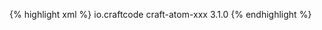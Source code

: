 {% highlight xml %}
<dependency>
  <groupId>io.craftcode</groupId>
  <artifactId>craft-atom-xxx</artifactId>
  <version>3.1.0</version>
</dependency>
{% endhighlight %}
